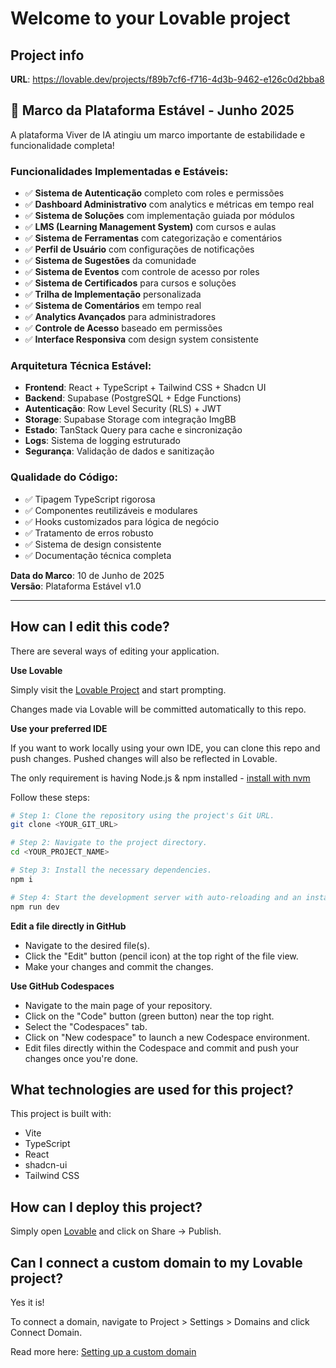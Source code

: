 
# Welcome to your Lovable project

## Project info

**URL**: https://lovable.dev/projects/f89b7cf6-f716-4d3b-9462-e126c0d2bba8

## 🎉 Marco da Plataforma Estável - Junho 2025

A plataforma Viver de IA atingiu um marco importante de estabilidade e funcionalidade completa! 

### Funcionalidades Implementadas e Estáveis:

- ✅ **Sistema de Autenticação** completo com roles e permissões
- ✅ **Dashboard Administrativo** com analytics e métricas em tempo real
- ✅ **Sistema de Soluções** com implementação guiada por módulos
- ✅ **LMS (Learning Management System)** com cursos e aulas
- ✅ **Sistema de Ferramentas** com categorização e comentários
- ✅ **Perfil de Usuário** com configurações de notificações
- ✅ **Sistema de Sugestões** da comunidade
- ✅ **Sistema de Eventos** com controle de acesso por roles
- ✅ **Sistema de Certificados** para cursos e soluções
- ✅ **Trilha de Implementação** personalizada
- ✅ **Sistema de Comentários** em tempo real
- ✅ **Analytics Avançados** para administradores
- ✅ **Controle de Acesso** baseado em permissões
- ✅ **Interface Responsiva** com design system consistente

### Arquitetura Técnica Estável:

- **Frontend**: React + TypeScript + Tailwind CSS + Shadcn UI
- **Backend**: Supabase (PostgreSQL + Edge Functions)
- **Autenticação**: Row Level Security (RLS) + JWT
- **Storage**: Supabase Storage com integração ImgBB
- **Estado**: TanStack Query para cache e sincronização
- **Logs**: Sistema de logging estruturado
- **Segurança**: Validação de dados e sanitização

### Qualidade do Código:

- ✅ Tipagem TypeScript rigorosa
- ✅ Componentes reutilizáveis e modulares
- ✅ Hooks customizados para lógica de negócio
- ✅ Tratamento de erros robusto
- ✅ Sistema de design consistente
- ✅ Documentação técnica completa

**Data do Marco**: 10 de Junho de 2025  
**Versão**: Plataforma Estável v1.0

---

## How can I edit this code?

There are several ways of editing your application.

**Use Lovable**

Simply visit the [Lovable Project](https://lovable.dev/projects/f89b7cf6-f716-4d3b-9462-e126c0d2bba8) and start prompting.

Changes made via Lovable will be committed automatically to this repo.

**Use your preferred IDE**

If you want to work locally using your own IDE, you can clone this repo and push changes. Pushed changes will also be reflected in Lovable.

The only requirement is having Node.js & npm installed - [install with nvm](https://github.com/nvm-sh/nvm#installing-and-updating)

Follow these steps:

```sh
# Step 1: Clone the repository using the project's Git URL.
git clone <YOUR_GIT_URL>

# Step 2: Navigate to the project directory.
cd <YOUR_PROJECT_NAME>

# Step 3: Install the necessary dependencies.
npm i

# Step 4: Start the development server with auto-reloading and an instant preview.
npm run dev
```

**Edit a file directly in GitHub**

- Navigate to the desired file(s).
- Click the "Edit" button (pencil icon) at the top right of the file view.
- Make your changes and commit the changes.

**Use GitHub Codespaces**

- Navigate to the main page of your repository.
- Click on the "Code" button (green button) near the top right.
- Select the "Codespaces" tab.
- Click on "New codespace" to launch a new Codespace environment.
- Edit files directly within the Codespace and commit and push your changes once you're done.

## What technologies are used for this project?

This project is built with:

- Vite
- TypeScript
- React
- shadcn-ui
- Tailwind CSS

## How can I deploy this project?

Simply open [Lovable](https://lovable.dev/projects/f89b7cf6-f716-4d3b-9462-e126c0d2bba8) and click on Share -> Publish.

## Can I connect a custom domain to my Lovable project?

Yes it is!

To connect a domain, navigate to Project > Settings > Domains and click Connect Domain.

Read more here: [Setting up a custom domain](https://docs.lovable.dev/tips-tricks/custom-domain#step-by-step-guide)
